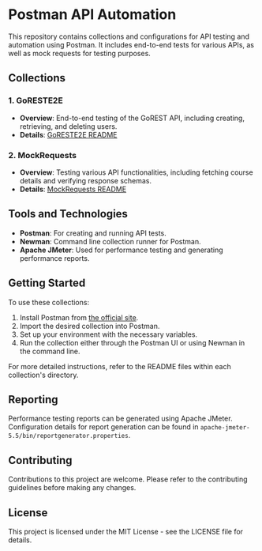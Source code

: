 # Postman API Automation

This repository contains collections and configurations for API testing and automation using Postman. It includes end-to-end tests for various APIs, as well as mock requests for testing purposes.

## Collections

### 1. GoRESTE2E

- **Overview**: End-to-end testing of the GoREST API, including creating, retrieving, and deleting users.
- **Details**: [GoRESTE2E README](GoRESTE2E/README.md)

### 2. MockRequests

- **Overview**: Testing various API functionalities, including fetching course details and verifying response schemas.
- **Details**: [MockRequests README](MockRequests/README.md)

## Tools and Technologies

- **Postman**: For creating and running API tests.
- **Newman**: Command line collection runner for Postman.
- **Apache JMeter**: Used for performance testing and generating performance reports.

## Getting Started

To use these collections:

1. Install Postman from [the official site](https://www.postman.com/downloads/).
2. Import the desired collection into Postman.
3. Set up your environment with the necessary variables.
4. Run the collection either through the Postman UI or using Newman in the command line.

For more detailed instructions, refer to the README files within each collection's directory.

## Reporting

Performance testing reports can be generated using Apache JMeter. Configuration details for report generation can be found in `apache-jmeter-5.5/bin/reportgenerator.properties`.

## Contributing

Contributions to this project are welcome. Please refer to the contributing guidelines before making any changes.

## License

This project is licensed under the MIT License - see the LICENSE file for details.
